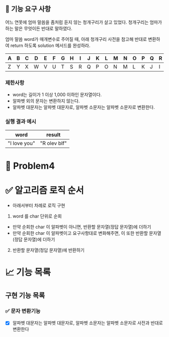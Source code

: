 ## 🚀 기능 요구 사항

어느 연못에 엄마 말씀을 좀처럼 듣지 않는 청개구리가 살고 있었다. 청개구리는 엄마가 하는 말은 무엇이든 반대로 말하였다.

엄마 말씀 word가 매개변수로 주어질 때, 아래 청개구리 사전을 참고해 반대로 변환하여 return 하도록 solution 메서드를 완성하라.

| A | B | C | D | E | F | G | H | I | J | K | L | M | N | O | P | Q | R | S | T | U | V | W | X | Y | Z |
| --- | --- | --- | --- | --- | --- | --- | --- | --- | --- | --- | --- | --- | --- | --- | --- | --- | --- | --- | --- | --- | --- | --- | --- | --- | --- |
| Z | Y | X | W | V | U | T | S | R | Q | P | O | N | M | L | K | J | I | H | G | F | E | D | C | B | A |

### 제한사항

- word는 길이가 1 이상 1,000 이하인 문자열이다.
- 알파벳 외의 문자는 변환하지 않는다.
- 알파벳 대문자는 알파벳 대문자로, 알파벳 소문자는 알파벳 소문자로 변환한다.

### 실행 결과 예시

| word | result |
| --- | --- |
| "I love you" | "R olev blf" |



# 🚀 Problem4

# ✅ 알고리즘 로직 순서

- 아래서부터 차례로 로직 구현

1. word 를 char 단위로 순회
- 만약 순회한 char 이 알파벳이 아니면, 반환할 문자열(정답 문자열)에 더하기
- 만약 순회한 char 이 알파벳이고 요구사항대로 변화해주면, 이 또한 반환할 문자열(정답 문자열)에 더하기
2. 반환할 문자열(정답 문자열)에 반환하기

# 📈 기능 목록

## 구현 기능 목록

### ✅ 문자 변환기능

- [X] 알파벳 대문자는 알파벳 대문자로, 알파벳 소문자는 알파벳 소문자로 사전과 반대로 변환한다




